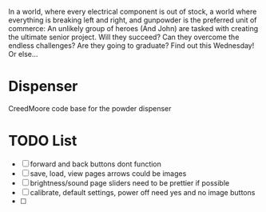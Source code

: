 In a world, where every electrical component is out of stock, a world where
everything is breaking left and right, and gunpowder is the preferred unit
of commerce: An unlikely group of heroes (And John) are tasked with creating
the ultimate senior project. Will they succeed? Can they overcome the endless
challenges? Are they going to graduate? Find out this Wednesday! Or else...

# Dispenser
CreedMoore code base for the powder dispenser

# TODO List
- [ ] forward and back buttons dont function
- [ ] save, load, view pages arrows could be images
- [ ] brightness/sound page sliders need to be prettier if possible
- [ ] calibrate, default settings, power off need yes and no image buttons
- [ ] 
